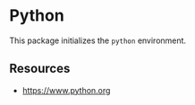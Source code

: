# Python

This package initializes the `python` environment.

## Resources

- https://www.python.org
